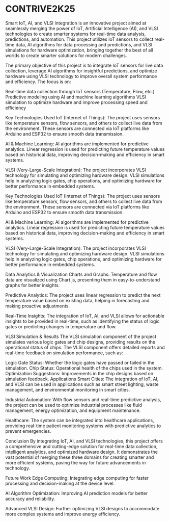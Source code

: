 # CONTRIVE2K25
Smart IoT, AI, and VLSI Integration is an innovative project aimed at seamlessly merging the power of IoT, Artificial Intelligence (AI), and VLSI technologies to create smarter systems for real-time data analysis, predictions, and automation. This project utilizes IoT sensors to collect real-time data, AI algorithms for data processing and predictions, and VLSI simulations for hardware optimization, bringing together the best of all worlds to create smarter solutions for modern challenges.

The primary objective of this project is to integrate IoT sensors for live data collection, leverage AI algorithms for insightful predictions, and optimize hardware using VLSI technology to improve overall system performance and efficiency. The focus is on:

Real-time data collection through IoT sensors (Temperature, Flow, etc.)
Predictive modeling using AI and machine learning algorithms
VLSI simulation to optimize hardware and improve processing speed and efficiency

Key Technologies Used
IoT (Internet of Things): The project uses sensors like temperature sensors, flow sensors, and others to collect live data from the environment. These sensors are connected via IoT platforms like Arduino and ESP32 to ensure smooth data transmission.

AI & Machine Learning: AI algorithms are implemented for predictive analytics. Linear regression is used for predicting future temperature values based on historical data, improving decision-making and efficiency in smart systems.

VLSI (Very-Large-Scale Integration): The project incorporates VLSI technology for simulating and optimizing hardware design. VLSI simulations help in analyzing logic gates, chip operations, and optimizing hardware for better performance in embedded systems.

Key Technologies Used
IoT (Internet of Things): The project uses sensors like temperature sensors, flow sensors, and others to collect live data from the environment. These sensors are connected via IoT platforms like Arduino and ESP32 to ensure smooth data transmission.

AI & Machine Learning: AI algorithms are implemented for predictive analytics. Linear regression is used for predicting future temperature values based on historical data, improving decision-making and efficiency in smart systems.

VLSI (Very-Large-Scale Integration): The project incorporates VLSI technology for simulating and optimizing hardware design. VLSI simulations help in analyzing logic gates, chip operations, and optimizing hardware for better performance in embedded systems.

Data Analytics & Visualization
Charts and Graphs: Temperature and flow data are visualized using Chart.js, presenting them in easy-to-understand graphs for better insights.

Predictive Analytics: The project uses linear regression to predict the next temperature value based on existing data, helping in forecasting and making proactive adjustments.

Real-Time Insights: The integration of IoT, AI, and VLSI allows for actionable insights to be provided in real-time, such as identifying the status of logic gates or predicting changes in temperature and flow.

VLSI Simulation & Results
The VLSI simulation component of the project simulates various logic gates and chip designs, providing results on the operational status of chips. The VLSI component offers detailed reports and real-time feedback on simulation performance, such as:

Logic Gate Status: Whether the logic gates have passed or failed in the simulation.
Chip Status: Operational health of the chips used in the system.
Optimization Suggestions: Improvements in the chip designs based on simulation feedback.
Applications
Smart Cities: The integration of IoT, AI, and VLSI can be used in applications such as smart street lighting, waste management, and environmental monitoring in smart cities.

Industrial Automation: With flow sensors and real-time predictive analysis, the project can be used to optimize industrial processes like fluid management, energy optimization, and equipment maintenance.

Healthcare: The system can be integrated into healthcare applications, providing real-time patient monitoring systems with predictive analytics to prevent emergencies.

Conclusion
By integrating IoT, AI, and VLSI technologies, this project offers a comprehensive and cutting-edge solution for real-time data collection, intelligent analytics, and optimized hardware design. It demonstrates the vast potential of merging these three domains for creating smarter and more efficient systems, paving the way for future advancements in technology.

Future Work
Edge Computing: Integrating edge computing for faster processing and decision-making at the device level.

AI Algorithm Optimization: Improving AI prediction models for better accuracy and reliability.

Advanced VLSI Design: Further optimizing VLSI designs to accommodate more complex systems and improve energy efficiency.


